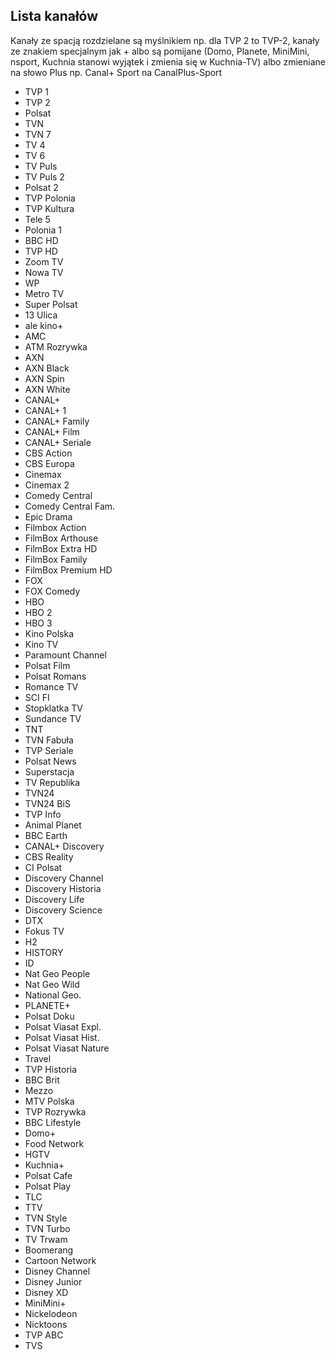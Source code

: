 ## Lista kanałów
Kanały ze spacją rozdzielane są myślnikiem np. dla TVP 2 to TVP-2, kanały ze znakiem specjalnym jak + albo są pomijane (Domo, Planete, MiniMini, nsport, Kuchnia stanowi wyjątek i zmienia się w Kuchnia-TV) albo zmieniane na słowo
Plus np. Canal+ Sport na CanalPlus-Sport

* TVP 1
* TVP 2
* Polsat
* TVN
* TVN 7
* TV 4
* TV 6
* TV Puls
* TV Puls 2
* Polsat 2
* TVP Polonia
* TVP Kultura
* Tele 5
* Polonia 1
* BBC HD
* TVP HD
* Zoom TV
* Nowa TV
* WP
* Metro TV
* Super Polsat
* 13 Ulica
* ale kino+
* AMC
* ATM Rozrywka
* AXN
* AXN Black
* AXN Spin
* AXN White
* CANAL+
* CANAL+ 1
* CANAL+ Family
* CANAL+ Film
* CANAL+ Seriale
* CBS Action
* CBS Europa
* Cinemax
* Cinemax 2
* Comedy Central
* Comedy Central Fam.
* Epic Drama
* Filmbox Action
* FilmBox Arthouse
* FilmBox Extra HD
* FilmBox Family
* FilmBox Premium HD
* FOX
* FOX Comedy
* HBO
* HBO 2
* HBO 3
* Kino Polska
* Kino TV
* Paramount Channel
* Polsat Film
* Polsat Romans
* Romance TV
* SCI FI
* Stopklatka TV
* Sundance TV
* TNT
* TVN Fabuła
* TVP Seriale
* Polsat News
* Superstacja
* TV Republika
* TVN24
* TVN24 BiS
* TVP Info
* Animal Planet
* BBC Earth
* CANAL+ Discovery
* CBS Reality
* CI Polsat
* Discovery Channel
* Discovery Historia
* Discovery Life
* Discovery Science
* DTX
* Fokus TV
* H2
* HISTORY
* ID
* Nat Geo People
* Nat Geo Wild
* National Geo.
* PLANETE+
* Polsat Doku
* Polsat Viasat Expl.
* Polsat Viasat Hist.
* Polsat Viasat Nature
* Travel
* TVP Historia
* BBC Brit
* Mezzo
* MTV Polska
* TVP Rozrywka
* BBC Lifestyle
* Domo+
* Food Network
* HGTV
* Kuchnia+
* Polsat Cafe
* Polsat Play
* TLC
* TTV
* TVN Style
* TVN Turbo
* TV Trwam
* Boomerang
* Cartoon Network
* Disney Channel
* Disney Junior
* Disney XD
* MiniMini+
* Nickelodeon
* Nicktoons
* TVP ABC
* TVS
